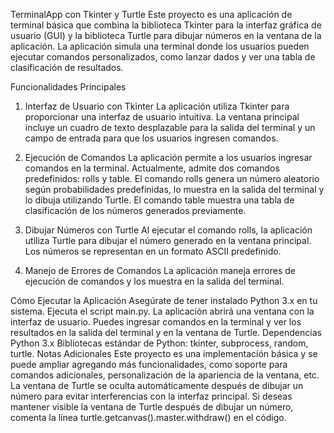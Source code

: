 TerminalApp con Tkinter y Turtle
Este proyecto es una aplicación de terminal básica que combina la biblioteca Tkinter para la interfaz gráfica de usuario (GUI) y la biblioteca Turtle para dibujar números en la ventana de la aplicación. La aplicación simula una terminal donde los usuarios pueden ejecutar comandos personalizados, como lanzar dados y ver una tabla de clasificación de resultados.

Funcionalidades Principales
1. Interfaz de Usuario con Tkinter
La aplicación utiliza Tkinter para proporcionar una interfaz de usuario intuitiva. La ventana principal incluye un cuadro de texto desplazable para la salida del terminal y un campo de entrada para que los usuarios ingresen comandos.

2. Ejecución de Comandos
La aplicación permite a los usuarios ingresar comandos en la terminal. Actualmente, admite dos comandos predefinidos: rolls y table. El comando rolls genera un número aleatorio según probabilidades predefinidas, lo muestra en la salida del terminal y lo dibuja utilizando Turtle. El comando table muestra una tabla de clasificación de los números generados previamente.

3. Dibujar Números con Turtle
Al ejecutar el comando rolls, la aplicación utiliza Turtle para dibujar el número generado en la ventana principal. Los números se representan en un formato ASCII predefinido.

4. Manejo de Errores de Comandos
La aplicación maneja errores de ejecución de comandos y los muestra en la salida del terminal.

Cómo Ejecutar la Aplicación
Asegúrate de tener instalado Python 3.x en tu sistema.
Ejecuta el script main.py.
La aplicación abrirá una ventana con la interfaz de usuario. Puedes ingresar comandos en la terminal y ver los resultados en la salida del terminal y en la ventana de Turtle.
Dependencias
Python 3.x
Bibliotecas estándar de Python: tkinter, subprocess, random, turtle.
Notas Adicionales
Este proyecto es una implementación básica y se puede ampliar agregando más funcionalidades, como soporte para comandos adicionales, personalización de la apariencia de la ventana, etc.
La ventana de Turtle se oculta automáticamente después de dibujar un número para evitar interferencias con la interfaz principal. Si deseas mantener visible la ventana de Turtle después de dibujar un número, comenta la línea turtle.getcanvas().master.withdraw() en el código.
